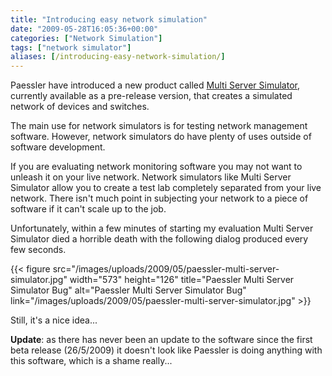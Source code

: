 ```yaml
---
title: "Introducing easy network simulation"
date: "2009-05-28T16:05:36+00:00"
categories: ["Network Simulation"]
tags: ["network simulator"]
aliases: [/introducing-easy-network-simulation/]
---
```


Paessler have introduced a new product called <a href="http://www.paessler.com/serversimulator">Multi Server Simulator</a>, currently available as a pre-release version, that creates a simulated network of devices and switches.

The main use for network simulators is for testing network management software. However, network simulators do have plenty of uses outside of software development.

If you are evaluating network monitoring software you may not want to unleash it on your live network. Network simulators like Multi Server Simulator allow you to create a test lab completely separated from your live network. There isn't much point in subjecting your network to a piece of software if it can't scale up to the job.

Unfortunately, within a few minutes of starting my evaluation Multi Server Simulator died a horrible death with the following dialog produced every few seconds.

{{< figure src="/images/uploads/2009/05/paessler-multi-server-simulator.jpg" width="573" height="126" title="Paessler Multi Server Simulator Bug" alt="Paessler Multi Server Simulator Bug" link="/images/uploads/2009/05/paessler-multi-server-simulator.jpg" >}}

Still, it's a nice idea...

<strong>Update</strong>: as there has never been an update to the software since the first beta release (26/5/2009) it doesn't look like Paessler is doing anything with this software, which is a shame really...
